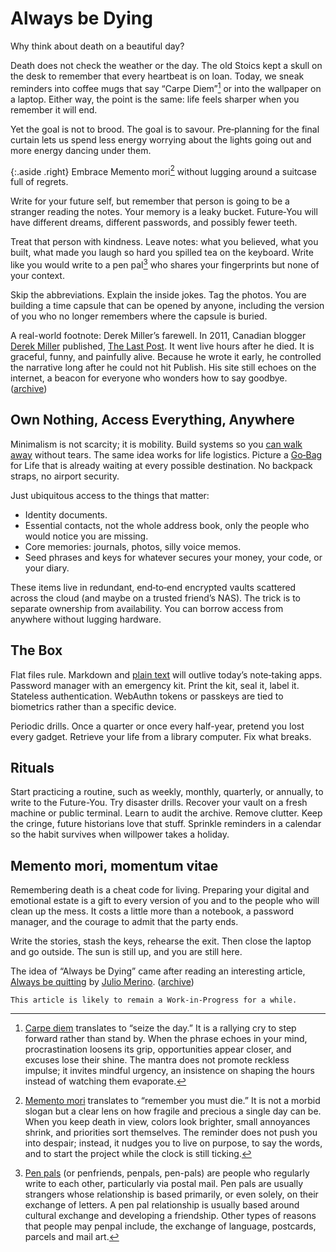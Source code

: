 # Always be Dying

Why think about death on a beautiful day?

Death does not check the weather or the day. The old Stoics kept a skull on the desk to remember that every heartbeat is on loan. Today, we sneak reminders into coffee mugs that say “Carpe Diem”[^CarpeDiem] or into the wallpaper on a laptop. Either way, the point is the same: life feels sharper when you remember it will end.

Yet the goal is not to brood. The goal is to savour. Pre‑planning for the final curtain lets us spend less energy worrying about the lights going out and more energy dancing under them.

{:.aside .right}
Embrace Memento mori[^MementoMori] without lugging around a suitcase full of regrets.

Write for your future self, but remember that person is going to be a stranger reading the notes. Your memory is a leaky bucket. Future‑You will have different dreams, different passwords, and possibly fewer teeth. 

Treat that person with kindness. Leave notes: what you believed, what you built, what made you laugh so hard you spilled tea on the keyboard.
Write like you would write to a pen pal[^PenPals] who shares your fingerprints but none of your context.

Skip the abbreviations. Explain the inside jokes. Tag the photos. You are building a time capsule that can be opened by anyone, including the version of you who no longer remembers where the capsule is buried.

A real-world footnote: Derek Miller’s farewell. In 2011, Canadian blogger [Derek Miller](https://www.penmachine.com/) published, [The Last Post](https://www.penmachine.com/2011/05/the-last-post). It went live hours after he died. It is graceful, funny, and painfully alive. Because he wrote it early, he controlled the narrative long after he could not hit Publish. His site still echoes on the internet, a beacon for everyone who wonders how to say goodbye. ([archive](https://web.archive.org/web/20110507055126/https://www.penmachine.com/2011/05/the-last-post))

## Own Nothing, Access Everything, Anywhere

Minimalism is not scarcity; it is mobility. Build systems so you [can walk away](/2025/can-i-walk-out/) without tears. The same idea works for life logistics. Picture a [Go‑Bag](/2025/digital-go-bag-for-the-internet/) for Life that is already waiting at every possible destination. No backpack straps, no airport security.

Just ubiquitous access to the things that matter:

- Identity documents.
- Essential contacts, not the whole address book, only the people who would notice you are missing.
- Core memories: journals, photos, silly voice memos.
- Seed phrases and keys for whatever secures your money, your code, or your diary.

These items live in redundant, end‑to‑end encrypted vaults scattered across the cloud (and maybe on a trusted friend’s NAS). The trick is to separate ownership from availability. You can borrow access from anywhere without lugging hardware.

## The Box

Flat files rule. Markdown and [plain text](/2022/plain-text/) will outlive today’s note‑taking apps. Password manager with an emergency kit. Print the kit, seal it, label it. Stateless authentication. WebAuthn tokens or passkeys are tied to biometrics rather than a specific device.

Periodic drills. Once a quarter or once every half-year, pretend you lost every gadget. Retrieve your life from a library computer. Fix what breaks.

## Rituals

Start practicing a routine, such as weekly, monthly, quarterly, or annually, to write to the Future-You.  Try disaster drills. Recover your vault on a fresh machine or public terminal. Learn to audit the archive. Remove clutter. Keep the cringe, future historians love that stuff. Sprinkle reminders in a calendar so the habit survives when willpower takes a holiday.

## Memento mori, momentum vitae

Remembering death is a cheat code for living. Preparing your digital and emotional estate is a gift to every version of you and to the people who will clean up the mess. It costs a little more than a notebook, a password manager, and the courage to admit that the party ends.

Write the stories, stash the keys, rehearse the exit. Then close the laptop and go outside. The sun is still up, and you are still here.

The idea of “Always be Dying” came after reading an interesting article, [Always be quitting](https://jmmv.dev/2021/04/always-be-quitting.html) by [Julio Merino](https://jmmv.dev). ([archive](https://web.archive.org/web/20210517042429/https://jmmv.dev/2021/04/always-be-quitting.html))

`This article is likely to remain a Work-in-Progress for a while.`


[^CarpeDiem]: [Carpe diem](https://en.wikipedia.org/wiki/Carpe_diem) translates to “seize the day.” It is a rallying cry to step forward rather than stand by. When the phrase echoes in your mind, procrastination loosens its grip, opportunities appear closer, and excuses lose their shine. The mantra does not promote reckless impulse; it invites mindful urgency, an insistence on shaping the hours instead of watching them evaporate.

[^PenPals]: [Pen pals](https://en.wikipedia.org/wiki/Pen_pal) (or penfriends, penpals, pen-pals) are people who regularly write to each other, particularly via postal mail. Pen pals are usually strangers whose relationship is based primarily, or even solely, on their exchange of letters. A pen pal relationship is usually based around cultural exchange and developing a friendship. Other types of reasons that people may penpal include, the exchange of language, postcards, parcels and mail art.

[^MementoMori]: [Memento mori](https://en.wikipedia.org/wiki/Memento_mori) translates to “remember you must die.” It is not a morbid slogan but a clear lens on how fragile and precious a single day can be. When you keep death in view, colors look brighter, small annoyances shrink, and priorities sort themselves. The reminder does not push you into despair; instead, it nudges you to live on purpose, to say the words, and to start the project while the clock is still ticking.